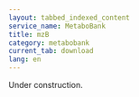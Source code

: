 ```yaml
---
layout: tabbed_indexed_content
service_name: MetaboBank
title: mzB
category: metabobank
current_tab: download
lang: en
---
```


Under construction.
